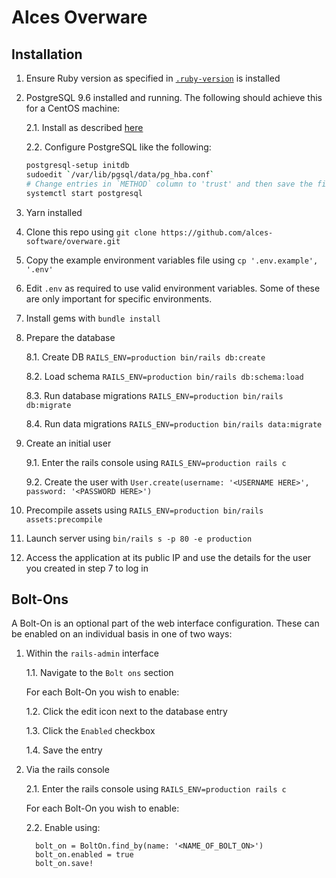 
# Alces Overware

## Installation 

1. Ensure Ruby version as specified in [`.ruby-version`](./.ruby-version) is
   installed

2. PostgreSQL 9.6 installed and running. The following should achieve this for
   a CentOS machine:

   2.1. Install as described [here](https://wiki.postgresql.org/wiki/YUM_Installation)

   2.2. Configure PostgreSQL like the following:

   ```bash
   postgresql-setup initdb
   sudoedit `/var/lib/pgsql/data/pg_hba.conf`
   # Change entries in `METHOD` column to 'trust' and then save the file
   systemctl start postgresql
   ```

3. Yarn installed

4. Clone this repo using `git clone https://github.com/alces-software/overware.git`

5. Copy the example environment variables file using `cp '.env.example', '.env'`

6. Edit `.env` as required to use valid environment variables. Some of these 
   are only important for specific environments.

7. Install gems with `bundle install`

8. Prepare the database

   8.1. Create DB `RAILS_ENV=production bin/rails db:create`

   8.2. Load schema `RAILS_ENV=production bin/rails db:schema:load`

   8.3. Run database migrations `RAILS_ENV=production bin/rails db:migrate`

   8.4. Run data migrations `RAILS_ENV=production bin/rails data:migrate`

9. Create an initial user

   9.1. Enter the rails console using `RAILS_ENV=production rails c`

   9.2. Create the user with `User.create(username: '<USERNAME HERE>', password: '<PASSWORD HERE>')`


10. Precompile assets using `RAILS_ENV=production bin/rails assets:precompile`

11. Launch server using `bin/rails s -p 80 -e production`

12. Access the application at its public IP and use the details for the user
    you created in step 7 to log in

## Bolt-Ons

A Bolt-On is an optional part of the web interface configuration. These can be enabled on an individual basis in one of two ways:

1. Within the `rails-admin` interface

   1.1. Navigate to the `Bolt ons` section

   For each Bolt-On you wish to enable:

   1.2. Click the edit icon next to the database entry

   1.3. Click the `Enabled` checkbox

   1.4. Save the entry

2. Via the rails console

   2.1. Enter the rails console using `RAILS_ENV=production rails c`

   For each Bolt-On you wish to enable:

   2.2. Enable using:

    ```
      bolt_on = BoltOn.find_by(name: '<NAME_OF_BOLT_ON>')
      bolt_on.enabled = true
      bolt_on.save!
    ```
